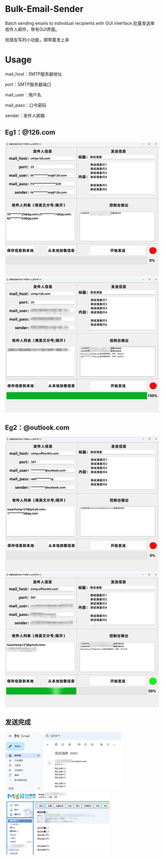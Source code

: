 # Bulk-Email-Sender
 Batch sending emails to individual recipients with GUI interface.批量发送单收件人邮件，带有GUI界面。

 给朋友写的小功能，顺带着发上来
 
 # Usage
 mail_host：SMTP服务器地址

 port：SMTP服务器端口

 mail_user：用户名

 mail_pass：口令密码

 sender：发件人邮箱

 ## Eg1：@126.com

<img src="images/126.png" alt="image-126" style="zoom:50%;" />

<img src="images/126_complete.png" alt="image-126_complete" style="zoom:50%;" />
  
## Eg2：@outlook.com

<img src="images/outlook.png" alt="image-outlook" style="zoom:50%;" />

<img src="images/outlook_process.png" alt="image-outlook_process" style="zoom:50%;" />

## 发送完成

<img src="images/result1.png" alt="image-result1" style="zoom:50%;" />

<img src="images/result2.png" alt="image-result1" style="zoom:50%;" />

